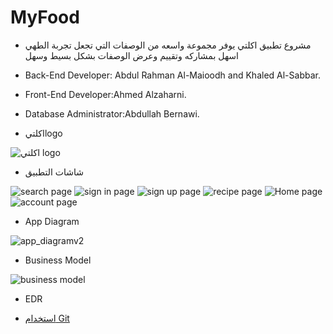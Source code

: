 # MyFood
- مشروع تطبيق اكلتي يوفر مجموعة واسعه من الوصفات التي تجعل تجربة الطهي اسهل بمشاركه وتقييم وعرض الوصفات بشكل بسيط وسهل

- Back-End Developer: Abdul Rahman Al-Maioodh and Khaled Al-Sabbar.
- Front-End Developer:Ahmed Alzaharni.
- Database Administrator:Abdullah Bernawi.


- اكلتيlogo

![اكلتي logo](https://user-images.githubusercontent.com/26899187/152952003-15cd4bc9-6c76-4876-b75d-c6ae8b104a13.png)



- شاشات التطبيق


![search page](https://user-images.githubusercontent.com/26899187/154028747-2783ca95-f208-448a-870f-edbdb9923a09.png)
![sign in page](https://user-images.githubusercontent.com/26899187/154028779-9680c5dd-b4c4-49fe-8323-9129006a106d.png)
![sign up page](https://user-images.githubusercontent.com/26899187/154028814-cb851dfb-0914-4da2-96d4-b34ce4b017f7.png)
![recipe page](https://user-images.githubusercontent.com/26899187/154028833-ffedc1af-839d-4e89-8ffb-dc8779b09ea2.png)
![Home page](https://user-images.githubusercontent.com/26899187/154028845-8f8aed57-7a6f-47d3-b269-e2ddecd7d15c.png)
![account page](https://user-images.githubusercontent.com/26899187/154028864-1f11c5e9-1792-4fba-9217-5c75e3554ec3.png)



- App Diagram 


![app_diagramv2](https://user-images.githubusercontent.com/26899187/154029352-77d5d7d5-37d3-49b9-a0a9-5fe0d6e3d772.png)


- Business Model


![business model](https://user-images.githubusercontent.com/98816647/154053892-637b449e-778c-4591-9704-daa5c833c302.jpeg)


- EDR





* [استخدام Git](https://github.com/ctiProgramming1/tools/wiki/Git)
